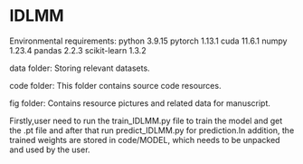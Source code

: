 # IDLMM
Environmental requirements: 
python  3.9.15
pytorch  1.13.1
cuda  11.6.1
numpy  1.23.4
pandas  2.2.3
scikit-learn  1.3.2
                            
data folder: Storing relevant datasets.

code folder: This folder contains source code resources.

fig folder: Contains resource pictures and related data for manuscript.

Firstly,user need to run the train_IDLMM.py file to train the model and get the .pt file and after that run predict_IDLMM.py for prediction.In addition, the trained weights are stored in code/MODEL, which needs to be unpacked and used by the user.
